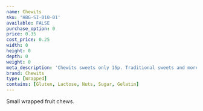 ```yaml
---
name: Chewits
sku: 'HBG-SI-010-01'
available: FALSE
purchase_option: 0
price: 0.35
cost_price: 0.25
width: 0
height: 0
depth: 0
weight: 0
meta_description: 'Chewits sweets only 15p. Traditional sweets and more at Humbugs Confectionery Store. Specialists in satisfying your sweet tooth!'
brand: Chewits
type: [Wrapped]
contains: [Gluten, Lactose, Nuts, Sugar, Gelatin]
---
```

Small wrapped fruit chews.